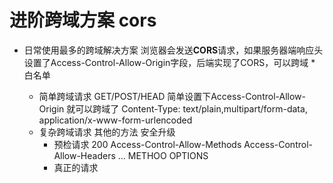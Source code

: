 # 进阶跨域方案 cors

- 日常使用最多的跨域解决方案
    浏览器会发送**CORS**请求，如果服务器端响应头设置了Access-Control-Allow-Origin字段，后端实现了CORS，可以跨域
    *
    白名单

    - 简单跨域请求
      GET/POST/HEAD 简单设置下Access-Control-Allow-Origin 就可以跨域了
      Content-Type: text/plain,multipart/form-data,
      application/x-www-form-urlencoded
    - 复杂跨域请求
      其他的方法 安全升级
      - 预检请求
          200
          Access-Control-Allow-Methods
          Access-Control-Allow-Headers
          ...
          METHOO OPTIONS
      - 真正的请求
